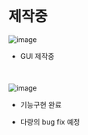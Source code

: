 # 제작중

![image](https://user-images.githubusercontent.com/110883172/205233869-1e34d822-de00-497f-93fb-7fe70b0f70d1.png)

- GUI 제작중

</br>

![image](https://user-images.githubusercontent.com/110883172/205330306-20bec522-31b8-4b09-8042-69e62385e14c.png)
</br>
- 기능구현 완료


- 다량의 bug fix 예정

